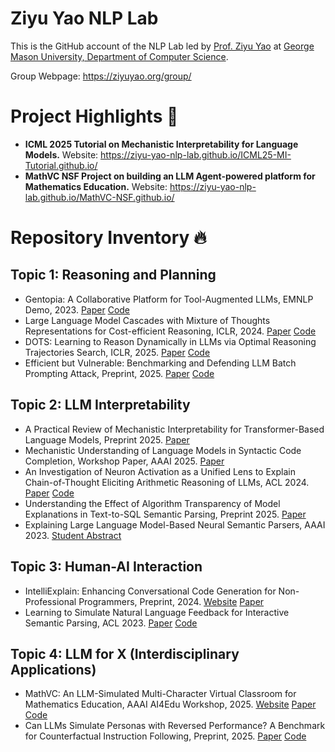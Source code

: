 # Ziyu Yao NLP Lab

This is the GitHub account of the NLP Lab led by [Prof. Ziyu Yao](https://ziyuyao.org/) at [George Mason University, Department of Computer Science](https://cs.gmu.edu/). 

Group Webpage: https://ziyuyao.org/group/

# Project Highlights :star2:
- **ICML 2025 Tutorial on Mechanistic Interpretability for Language Models.** Website: https://ziyu-yao-nlp-lab.github.io/ICML25-MI-Tutorial.github.io/
- **MathVC NSF Project on building an LLM Agent-powered platform for Mathematics Education.** Website: https://ziyu-yao-nlp-lab.github.io/MathVC-NSF.github.io/


# Repository Inventory :fire:
## Topic 1: Reasoning and Planning
- Gentopia: A Collaborative Platform for Tool-Augmented LLMs, EMNLP Demo, 2023. [Paper](https://aclanthology.org/2023.emnlp-demo.20.pdf) [Code](https://github.com/Gentopia-AI/Gentopia)
- Large Language Model Cascades with Mixture of Thoughts Representations for Cost-efficient Reasoning, ICLR, 2024. [Paper](https://arxiv.org/pdf/2310.03094) [Code](https://github.com/MurongYue/LLM_MoT_cascade)
- DOTS: Learning to Reason Dynamically in LLMs via Optimal Reasoning Trajectories Search, ICLR, 2025. [Paper](https://arxiv.org/pdf/2410.03864) [Code](https://github.com/MurongYue/DOTS)
- Efficient but Vulnerable: Benchmarking and Defending LLM Batch Prompting Attack, Preprint, 2025. [Paper](https://arxiv.org/pdf/2503.15551) [Code](https://github.com/MurongYue)


## Topic 2: LLM Interpretability
- A Practical Review of Mechanistic Interpretability for Transformer-Based Language Models, Preprint 2025. [Paper](https://arxiv.org/abs/2407.02646)
- Mechanistic Understanding of Language Models in Syntactic Code Completion, Workshop Paper, AAAI 2025. [Paper](https://arxiv.org/pdf/2502.18499)
- An Investigation of Neuron Activation as a Unified Lens to Explain Chain-of-Thought Eliciting Arithmetic Reasoning of LLMs, ACL 2024. [Paper](https://aclanthology.org/2024.acl-long.387/) [Code](https://github.com/Dakingrai/neuron-analysis-cot-arithmetic-reasoning)
- Understanding the Effect of Algorithm Transparency of Model Explanations in Text-to-SQL Semantic Parsing, Preprint 2025. [Paper](https://arxiv.org/pdf/2410.16283)
- Explaining Large Language Model-Based Neural Semantic Parsers, AAAI 2023. [Student Abstract](https://ojs.aaai.org/index.php/AAAI/article/view/27014)

## Topic 3: Human-AI Interaction
- IntelliExplain: Enhancing Conversational Code Generation for Non-Professional Programmers, Preprint, 2024. [Website](https://hyan5.github.io/IntelliExplain/) [Paper](https://arxiv.org/pdf/2405.10250)
- Learning to Simulate Natural Language Feedback for Interactive Semantic Parsing, ACL 2023. [Paper](https://aclanthology.org/2023.acl-long.177.pdf) [Code](https://github.com/hyan5/Learning_to_Simulate_NL_Feedback)

## Topic 4: LLM for X (Interdisciplinary Applications)
- MathVC: An LLM-Simulated Multi-Character Virtual Classroom for Mathematics Education, AAAI AI4Edu Workshop, 2025. [Website](https://murongyue.github.io/MathVC.github.io/) [Paper](https://arxiv.org/pdf/2404.06711.pdf) [Code](https://github.com/MurongYue/MathVC)
- Can LLMs Simulate Personas with Reversed Performance? A Benchmark for Counterfactual Instruction Following, Preprint, 2025. [Paper](https://arxiv.org/pdf/2504.06460) [Code](https://github.com/Ziyu-Yao-NLP-Lab)
